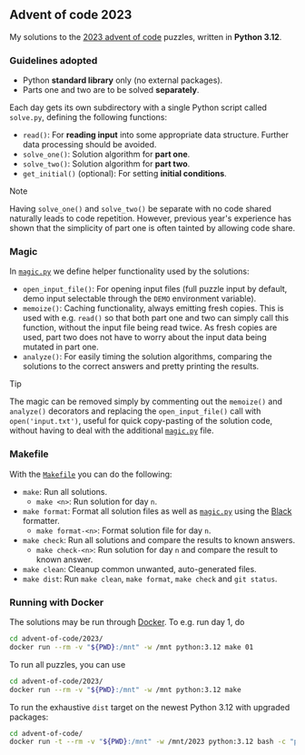 ## Advent of code 2023
My solutions to the [2023 advent of code](https://adventofcode.com/2023/)
puzzles, written in **Python 3.12**.


### Guidelines adopted
* Python **standard library** only (no external packages).
* Parts one and two are to be solved **separately**.

Each day gets its own subdirectory with a single Python script
called `solve.py`, defining the following functions:
* `read()`: For **reading input** into some appropriate data structure.
  Further data processing should be avoided.
* `solve_one()`: Solution algorithm for **part one**.
* `solve_two()`: Solution algorithm for **part two**.
* `get_initial()` (optional): For setting **initial conditions**.

> [!NOTE]
> Having `solve_one()` and `solve_two()` be separate with no code shared
> naturally leads to code repetition. However, previous year's experience
> has shown that the simplicity of part one is often tainted by allowing
> code share.


### Magic
In [`magic.py`](magic.py) we define helper functionality
used by the solutions:
* `open_input_file()`: For opening input files (full puzzle input by default,
  demo input selectable through the `DEMO` environment variable).
* `memoize()`: Caching functionality, always emitting fresh copies. This is
  used with e.g. `read()` so that both part one and two can simply call this
  function, without the input file being read twice. As fresh copies are used,
  part two does not have to worry about the input data
  being mutated in part one.
* `analyze()`: For easily timing the solution algorithms, comparing the
  solutions to the correct answers and pretty printing the results.

> [!TIP]
> The magic can be removed simply by commenting out the `memoize()` and
> `analyze()` decorators and replacing the `open_input_file()` call with
> `open('input.txt')`, useful for quick copy-pasting of the solution code,
> without having to deal with the additional [`magic.py`](magic.py) file.


### Makefile
With the [`Makefile`](Makefile) you can do the following:
* `make`: Run all solutions.
  * `make <n>`: Run solution for day `n`.
* `make format`: Format all solution files as well as [`magic.py`](magic.py)
  using the [Black](https://github.com/psf/black) formatter.
  * `make format-<n>`: Format solution file for day `n`.
* `make check`: Run all solutions and compare the results to known answers.
  * `make check-<n>`: Run solution for day `n` and compare the result to
    known answer.
* `make clean`: Cleanup common unwanted, auto-generated files.
* `make dist`: Run `make clean`, `make format`, `make check` and `git status`.


### Running with Docker
The solutions may be run through [Docker](https://www.docker.com/).
To e.g. run day 1, do
```bash
cd advent-of-code/2023/
docker run --rm -v "${PWD}:/mnt" -w /mnt python:3.12 make 01
```
To run all puzzles, you can use
```bash
cd advent-of-code/2023/
docker run --rm -v "${PWD}:/mnt" -w /mnt python:3.12 make
```
To run the exhaustive `dist` target on the newest Python 3.12 with upgraded
packages:
```bash
cd advent-of-code/
docker run -t --rm -v "${PWD}:/mnt" -w /mnt/2023 python:3.12 bash -c "pip install -U pip && pip freeze > requirements.txt && sed -i 's/==/>=/' requirements.txt && echo black >> requirements.txt && pip install -U -r requirements.txt && rm requirements.txt && git config --global --add safe.directory /mnt && make dist"
```
